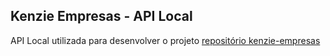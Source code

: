 ## Kenzie Empresas - API Local
API Local utilizada para desenvolver o projeto [repositório kenzie-empresas](https://github.com/rafaelntom/kenzie-empresas)
